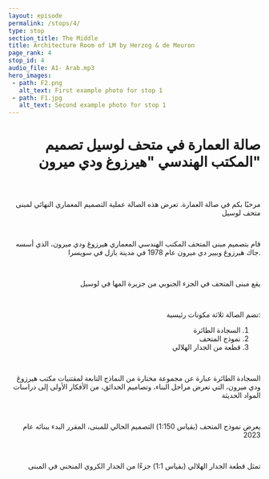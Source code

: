 ```yaml
---
layout: episode
permalink: /stops/4/
type: stop
section_title: The Middle
title: Architecture Room of LM by Herzog & de Meuron
page_rank: 4
stop_id: 4
audio_file: A1- Arab.mp3
hero_images:
 - path: F2.png
   alt_text: First example photo for stop 1
 - path: F1.jpg
   alt_text: Second example photo for stop 1
---
```


<div style="text-align: right;">
  <h1 style="text-align: right;">
  
  صالة العمارة في متحف لوسيل 
  تصميم المكتب الهندسي "هيرزوغ ودي ميرون" 
      
  </h1>
  </div>
<br>

<div style="text-align: right;">
  <p>
  
مرحبًا بكم في صالة العمارة. 
تعرض هذه الصالة عملية التصميم المعماري النهائي لمبنى متحف لوسيل 

  </p>

<br>

  <p>
  
قام بتصميم مبنى المتحف المكتب الهندسي المعماري هيرزوغ ودي ميرون، الذي أسسه جاك هيرزوغ وبيير دي ميرون عام 1978 في مدينة بازل في سويسرا. 


</p>

<br>

  <p> 

يقع مبنى المتحف في الجزء الجنوبي من جزيرة المها في لوسيل

</p>

<br>


<p>
تضم الصالة ثلاثة مكونات رئيسية:

</p>

<ol dir="rtl">
<li style="text-align: right;"> السجادة الطائرة</li>
<li style="text-align: right;"> نموذج المتحف </li>
<li style="text-align: right;"> قطعة من الجدار الهلالي</li>

</ol>

<br>

<p>
السجادة الطائرة عبارة عن مجموعة مختارة من النماذج التابعة لمقتنيات مكتب هيرزوغ ودي ميرون، التي تعرض 
مراحل البناء، وتصاميم الحدائق، من الأفكار الأولى إلى دراسات المواد الحديثة
</p>


<br>

<p>

يعرض نموذج المتحف (بقياس 1:150) التصميم الحالي للمبنى، المقرر البدء ببنائه عام 2023
</p>

<br>

<p>

تمثل قطعة الجدار الهلالي (بقياس 1:1) جزءًا من الجدار الكروي المنحني في المبنى

</p>



  </div>



